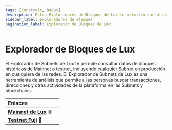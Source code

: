 ```yaml
---
tags: [Construir, Dapps]
description: Estos Exploradores de Bloques de Lux te permiten consultar datos de bloques históricos de Mainnet, testnet y Subnets.
sidebar_label: Exploradores de Bloques
pagination_label: Explorador de Bloques de Lux
---
```


# Explorador de Bloques de Lux

El Explorador de Subnets de Lux te permite consultar datos de bloques históricos de
Mainnet o testnet, incluyendo cualquier Subnet en producción en cualquiera de las redes.
El Explorador de Subnets de Lux es una herramienta de análisis que permite a las
personas buscar transacciones, direcciones y otras actividades de la plataforma en las
Subnets y blockchains.

| Enlaces                                                      |     |
| :----------------------------------------------------------- | --- |
| [**Mainnet de Lux**](https://subnets.lux.network/) 🌐 |
| [**Testnet Fuji**](https://subnets-test.lux.network/) 🧪    |
